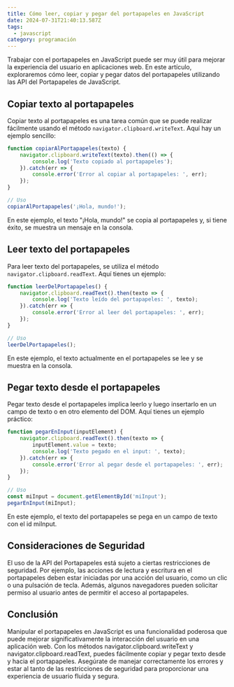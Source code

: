 ```yaml
---
title: Cómo leer, copiar y pegar del portapapeles en JavaScript
date: 2024-07-31T21:40:13.587Z
tags:
  - javascript
category: programación
---
```


Trabajar con el portapapeles en JavaScript puede ser muy útil para mejorar la experiencia del usuario en aplicaciones web. En este artículo, exploraremos cómo leer, copiar y pegar datos del portapapeles utilizando las API del Portapapeles de JavaScript.

## Copiar texto al portapapeles

Copiar texto al portapapeles es una tarea común que se puede realizar fácilmente usando el método `navigator.clipboard.writeText`. Aquí hay un ejemplo sencillo:

```javascript
function copiarAlPortapapeles(texto) {
    navigator.clipboard.writeText(texto).then(() => {
        console.log('Texto copiado al portapapeles');
    }).catch(err => {
        console.error('Error al copiar al portapapeles: ', err);
    });
}

// Uso
copiarAlPortapapeles('¡Hola, mundo!');
```

En este ejemplo, el texto "¡Hola, mundo!" se copia al portapapeles y, si tiene éxito, se muestra un mensaje en la consola.

## Leer texto del portapapeles
Para leer texto del portapapeles, se utiliza el método `navigator.clipboard.readText`. Aquí tienes un ejemplo:


```javascript
function leerDelPortapapeles() {
    navigator.clipboard.readText().then(texto => {
        console.log('Texto leído del portapapeles: ', texto);
    }).catch(err => {
        console.error('Error al leer del portapapeles: ', err);
    });
}

// Uso
leerDelPortapapeles();
```

En este ejemplo, el texto actualmente en el portapapeles se lee y se muestra en la consola.

## Pegar texto desde el portapapeles
Pegar texto desde el portapapeles implica leerlo y luego insertarlo en un campo de texto o en otro elemento del DOM. Aquí tienes un ejemplo práctico:

```javascript
function pegarEnInput(inputElement) {
    navigator.clipboard.readText().then(texto => {
        inputElement.value = texto;
        console.log('Texto pegado en el input: ', texto);
    }).catch(err => {
        console.error('Error al pegar desde el portapapeles: ', err);
    });
}

// Uso
const miInput = document.getElementById('miInput');
pegarEnInput(miInput);
```

En este ejemplo, el texto del portapapeles se pega en un campo de texto con el id miInput.

## Consideraciones de Seguridad
El uso de la API del Portapapeles está sujeto a ciertas restricciones de seguridad. Por ejemplo, las acciones de lectura y escritura en el portapapeles deben estar iniciadas por una acción del usuario, como un clic o una pulsación de tecla. Además, algunos navegadores pueden solicitar permiso al usuario antes de permitir el acceso al portapapeles.

## Conclusión
Manipular el portapapeles en JavaScript es una funcionalidad poderosa que puede mejorar significativamente la interacción del usuario en una aplicación web. Con los métodos navigator.clipboard.writeText y navigator.clipboard.readText, puedes fácilmente copiar y pegar texto desde y hacia el portapapeles. Asegúrate de manejar correctamente los errores y estar al tanto de las restricciones de seguridad para proporcionar una experiencia de usuario fluida y segura.

